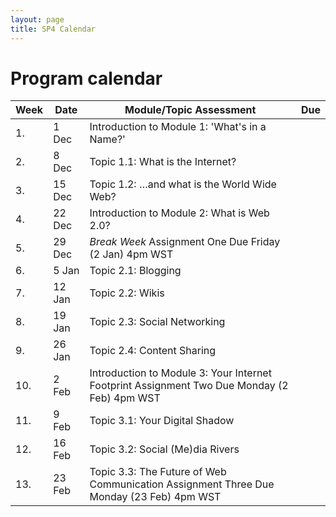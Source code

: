 ```yaml
---
layout: page
title: SP4 Calendar
---
```


# Program calendar 

Week | Date   | Module/Topic Assessment                                | Due 
---- | ------ | ------------------------------------------------------ | ------
1.   | 1 Dec  | Introduction to Module 1: 'What's in a Name?'          | 
2.   | 8 Dec  | Topic 1.1: What is the Internet?                       |
3.   | 15 Dec | Topic 1.2: …and what is the World Wide Web?            |
4.   | 22 Dec | Introduction to Module 2: What is Web 2.0?             |
5.   | 29 Dec | *Break Week* Assignment One Due Friday (2 Jan) 4pm WST |
6.   | 5 Jan  | Topic 2.1: Blogging                                    |
7.   | 12 Jan | Topic 2.2: Wikis  
8.   | 19 Jan | Topic 2.3: Social Networking      
9.   | 26 Jan | Topic 2.4: Content Sharing   
10.  | 2 Feb  | Introduction to Module 3: Your Internet Footprint Assignment Two Due Monday (2 Feb) 4pm WST 
11.  | 9 Feb  | Topic 3.1: Your Digital Shadow   
12.  | 16 Feb | Topic 3.2: Social (Me)dia Rivers   
13.  | 23 Feb | Topic 3.3: The Future of Web Communication Assignment Three Due Monday (23 Feb) 4pm WST
